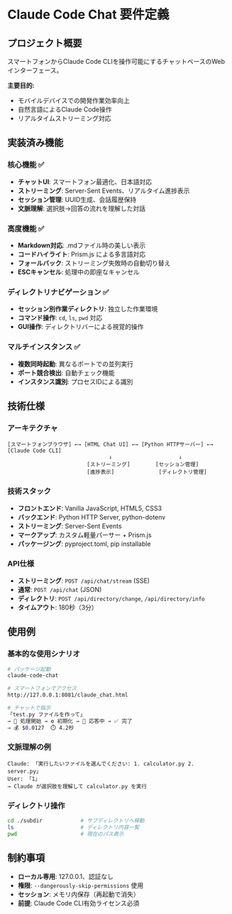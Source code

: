 # Claude Code Chat 要件定義

## プロジェクト概要

スマートフォンからClaude Code CLIを操作可能にするチャットベースのWebインターフェース。

**主要目的:**
- モバイルデバイスでの開発作業効率向上
- 自然言語によるClaude Code操作
- リアルタイムストリーミング対応

## 実装済み機能

### 核心機能 ✅
- **チャットUI**: スマートフォン最適化、日本語対応
- **ストリーミング**: Server-Sent Events、リアルタイム進捗表示
- **セッション管理**: UUID生成、会話履歴保持
- **文脈理解**: 選択肢→回答の流れを理解した対話

### 高度機能 ✅  
- **Markdown対応**: .mdファイル時の美しい表示
- **コードハイライト**: Prism.js による多言語対応
- **フォールバック**: ストリーミング失敗時の自動切り替え
- **ESCキャンセル**: 処理中の即座なキャンセル

### ディレクトリナビゲーション ✅
- **セッション別作業ディレクトリ**: 独立した作業環境
- **コマンド操作**: `cd`, `ls`, `pwd` 対応
- **GUI操作**: ディレクトリバーによる視覚的操作

### マルチインスタンス ✅
- **複数同時起動**: 異なるポートでの並列実行
- **ポート競合検出**: 自動チェック機能
- **インスタンス識別**: プロセスIDによる識別

## 技術仕様

### アーキテクチャ
```
[スマートフォンブラウザ] ←→ [HTML Chat UI] ←→ [Python HTTPサーバー] ←→ [Claude Code CLI]
                                ↓                     ↓
                         [ストリーミング]        [セッション管理]
                         [進捗表示]              [ディレクトリ管理]
```

### 技術スタック
- **フロントエンド**: Vanilla JavaScript, HTML5, CSS3  
- **バックエンド**: Python HTTP Server, python-dotenv
- **ストリーミング**: Server-Sent Events
- **マークアップ**: カスタム軽量パーサー + Prism.js
- **パッケージング**: pyproject.toml, pip installable

### API仕様
- **ストリーミング**: `POST /api/chat/stream` (SSE)
- **通常**: `POST /api/chat` (JSON)
- **ディレクトリ**: `POST /api/directory/change`, `/api/directory/info`
- **タイムアウト**: 180秒（3分）

## 使用例

### 基本的な使用シナリオ
```bash
# パッケージ起動
claude-code-chat

# スマートフォンでアクセス
http://127.0.0.1:8081/claude_chat.html

# チャットで指示
「test.py ファイルを作って」
→ 🔄 処理開始 → ⚙️ 初期化 → 💭 応答中 → ✅ 完了
→ 💰 $0.0127  ⏱️ 4.2秒
```

### 文脈理解の例
```
Claude: 「実行したいファイルを選んでください: 1. calculator.py 2. server.py」
User: 「1」
→ Claude が選択肢を理解して calculator.py を実行
```

### ディレクトリ操作
```bash
cd ./subdir            # サブディレクトリへ移動
ls                     # ディレクトリ内容一覧
pwd                    # 現在のパス表示
```

## 制約事項

- **ローカル専用**: 127.0.0.1、認証なし
- **権限**: `--dangerously-skip-permissions` 使用
- **セッション**: メモリ内保存（再起動で消失）
- **前提**: Claude Code CLI有効ライセンス必須